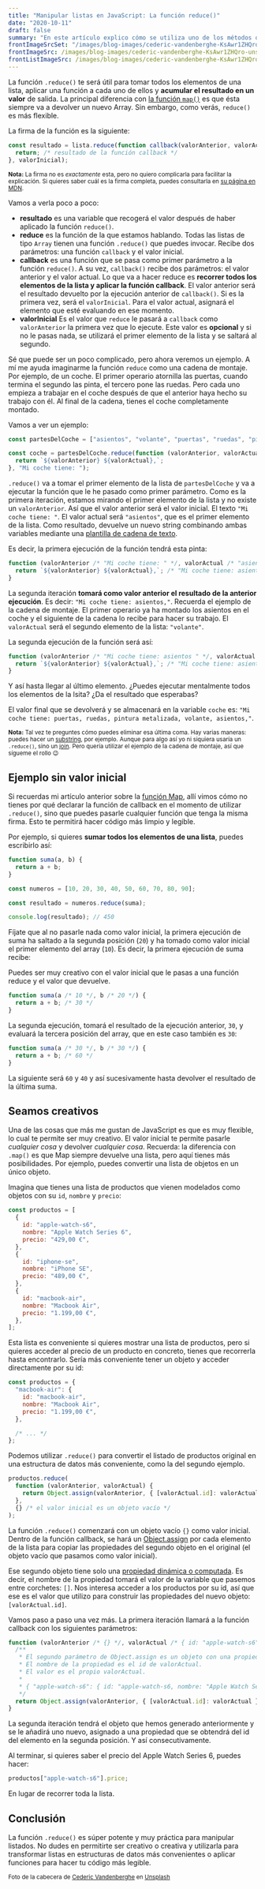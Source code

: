 ```yaml
---
title: "Manipular listas en JavaScript: La función reduce()"
date: "2020-10-11"
draft: false
summary: "En este artículo explico cómo se utiliza uno de los métodos que proporciona JavaScript para manipular listas. Se trata de la función reduce(), que te permite tomar todos los elementos de un listado y reducirlos a un único valor como resultado."
frontImageSrcSet: "/images/blog-images/cederic-vandenberghe-KsAwr1ZHQro-unsplash.jpg"
frontImageSrc: /images/blog-images/cederic-vandenberghe-KsAwr1ZHQro-unsplash.jpg
frontListImageSrc: /images/blog-images/cederic-vandenberghe-KsAwr1ZHQro-unsplash.jpg
---
```


La función `.reduce()` te será útil para tomar todos los elementos de una lista, aplicar una función a cada uno de ellos y **acumular el resultado en un valor** de salida. La principal diferencia con [la función `map()`](https://delacruz.dev/blog/funcion-map-javascript) es que ésta siempre va a devolver un nuevo Array. Sin embargo, como verás, `reduce()` es más flexible.

La firma de la función es la siguiente:

```js
const resultado = lista.reduce(function callback(valorAnterior, valorActual) {
  return; /* resultado de la función callback */
}, valorInicial);
```

<small>**Nota:** La firma no es _exactamente_ esta, pero no quiero complicarla para facilitar la explicación. Si quieres saber cuál es la firma completa, puedes consultarla en [su página en MDN](https://developer.mozilla.org/es/docs/Web/JavaScript/Referencia/Objetos_globales/Array/reduce).</small>

Vamos a verla poco a poco:

- **resultado** es una variable que recogerá el valor después de haber aplicado la función `reduce()`.
- **reduce** es la función de la que estamos hablando. Todas las listas de tipo `Array` tienen una función `.reduce()` que puedes invocar. Recibe dos parámetros: una función `callback` y el valor inicial.
- **callback** es una función que se pasa como primer parámetro a la función `reduce()`. A su vez, `callback()` recibe dos parámetros: el valor anterior y el valor actual. Lo que va a hacer reduce es **recorrer todos los elementos de la lista y aplicar la función callback**. El valor anterior será el resultado devuelto por la ejecución anterior de `callback()`. Si es la primera vez, será el `valorInicial`. Para el valor actual, asignará el elemento que esté evaluando en ese momento.
- **valorInicial** Es el valor que `reduce` le pasará a `callback` como `valorAnterior` la primera vez que lo ejecute. Este valor es **opcional** y si no le pasas nada, se utilizará el primer elemento de la lista y se saltará al segundo.

Sé que puede ser un poco complicado, pero ahora veremos un ejemplo. A mí me ayuda imaginarme la función `reduce` como una cadena de montaje. Por ejemplo, de un coche. El primer operario atornilla las puertas, cuando termina el segundo las pinta, el tercero pone las ruedas. Pero cada uno empieza a trabajar en el coche después de que el anterior haya hecho su trabajo con él. Al final de la cadena, tienes el coche completamente montado.

Vamos a ver un ejemplo:

```js
const partesDelCoche = ["asientos", "volante", "puertas", "ruedas", "pintura metalizada"];

const coche = partesDelCoche.reduce(function (valorAnterior, valorActual) {
  return `${valorAnterior} ${valorActual},`;
}, "Mi coche tiene: ");
```

`.reduce()` va a tomar el primer elemento de la lista de `partesDelCoche` y va a ejecutar la función que le he pasado como primer parámetro. Como es la primera iteración, estamos mirando el primer elemento de la lista y no existe un `valorAnterior`. Así que el valor anterior será el valor inicial. El texto `"Mi coche tiene: "`. El valor actual será `"asientos"`, que es el primer elemento de la lista. Como resultado, devuelve un nuevo string combinando ambas variables mediante una [plantilla de cadena de texto](https://developer.mozilla.org/es/docs/Web/JavaScript/Referencia/template_strings).

Es decir, la primera ejecución de la función tendrá esta pinta:

```js
function (valorAnterior /* "Mi coche tiene: " */, valorActual /* "asientos" */) {
  return `${valorAnterior} ${valorActual},`; /* "Mi coche tiene: asientos," */
}
```

La segunda iteración **tomará como valor anterior el resultado de la anterior ejecución**. Es decir: `"Mi coche tiene: asientos,"`. Recuerda el ejemplo de la cadena de montaje. El primer operario ya ha montado los asientos en el coche y el siguiente de la cadena lo recibe para hacer su trabajo. El `valorActual` será el segundo elemento de la lista: `"volante"`.

La segunda ejecución de la función será así:

```js
function (valorAnterior /* "Mi coche tiene: asientos " */, valorActual /* "volante" */) {
  return `${valorAnterior} ${valorActual},`; /* "Mi coche tiene: asientos, volante," */
}
```

Y así hasta llegar al último elemento. ¿Puedes ejecutar mentalmente todos los elementos de la lsita? ¿Da el resultado que esperabas?

El valor final que se devolverá y se almacenará en la variable `coche` es: `"Mi coche tiene: puertas, ruedas, pintura metalizada, volante, asientos,"`.

<small>**Nota:** Tal vez te preguntes cómo puedes eliminar esa última coma. Hay varias maneras: puedes hacer un [substring](https://developer.mozilla.org/es/docs/Web/JavaScript/Referencia/Objetos_globales/String/substring), por ejemplo. Aunque para algo así yo ni siquiera usaría un `.reduce()`, sino un [join](https://developer.mozilla.org/es/docs/Web/JavaScript/Referencia/Objetos_globales/Array/join). Pero quería utilizar el ejemplo de la cadena de montaje, así que sígueme el rollo 😉</small>

## Ejemplo sin valor inicial

Si recuerdas mi artículo anterior sobre la [función Map](https://delacruz.dev/blog/funcion-map-javascript), allí vimos cómo no tienes por qué declarar la función de callback en el momento de utilizar `.reduce()`, sino que puedes pasarle cualquier función que tenga la misma firma. Esto te permitirá hacer código más limpio y legible.

Por ejemplo, si quieres **sumar todos los elementos de una lista**, puedes escribirlo así:

```js
function suma(a, b) {
  return a + b;
}

const numeros = [10, 20, 30, 40, 50, 60, 70, 80, 90];

const resultado = numeros.reduce(suma);

console.log(resultado); // 450
```

Fíjate que al no pasarle nada como valor inicial, la primera ejecución de suma ha saltado a la segunda posición (`20`) y ha tomado como valor inicial el primer elemento del array (`10`). Es decir, la primera ejecución de suma recibe:

Puedes ser muy creativo con el valor inicial que le pasas a una función reduce y el valor que devuelve.

```js
function suma(a /* 10 */, b /* 20 */) {
  return a + b; /* 30 */
}
```

La segunda ejecución, tomará el resultado de la ejecución anterior, `30`, y evaluará la tercera posición del array, que en este caso también es `30`:

```js
function suma(a /* 30 */, b /* 30 */) {
  return a + b; /* 60 */
}
```

La siguiente será `60` y `40` y así sucesivamente hasta devolver el resultado de la última suma.

## Seamos creativos

Una de las cosas que más me gustan de JavaScript es que es muy flexible, lo cual te permite ser muy creativo. El valor inicial te permite pasarle _cualquier cosa_ y devolver _cualquier cosa_. Recuerda: la diferencia con `.map()` es que Map siempre devuelve una lista, pero aquí tienes más posibilidades. Por ejemplo, puedes convertir una lista de objetos en un único objeto.

Imagina que tienes una lista de productos que vienen modelados como objetos con su `id`, `nombre` y `precio`:

```js
const productos = [
  {
    id: "apple-watch-s6",
    nombre: "Apple Watch Series 6",
    precio: "429,00 €",
  },
  {
    id: "iphone-se",
    nombre: "iPhone SE",
    precio: "489,00 €",
  },
  {
    id: "macbook-air",
    nombre: "Macbook Air",
    precio: "1.199,00 €",
  },
];
```

Esta lista es conveniente si quieres mostrar una lista de productos, pero si quieres acceder al precio de un producto en concreto, tienes que recorrerla hasta encontrarlo. Sería más conveniente tener un objeto y acceder directamente por su id:

```js
const productos = {
  "macbook-air": {
    id: "macbook-air",
    nombre: "Macbook Air",
    precio: "1.199,00 €",
  },

  /* ... */
};
```

Podemos utilizar `.reduce()` para convertir el listado de productos original en una estructura de datos más conveniente, como la del segundo ejemplo.

```js
productos.reduce(
  function (valorAnterior, valorActual) {
    return Object.assign(valorAnterior, { [valorActual.id]: valorActual });
  },
  {} /* el valor inicial es un objeto vacío */
);
```

La función `.reduce()` comenzará con un objeto vacío `{}` como valor inicial. Dentro de la función callback, se hará un [Object.assign](https://developer.mozilla.org/es/docs/Web/JavaScript/Referencia/Objetos_globales/Object/assign) por cada elemento de la lista para copiar las propiedades del segundo objeto en el original (el objeto vacío que pasamos como valor inicial).

Ese segundo objeto tiene solo una [propiedad dinámica o computada](https://developer.mozilla.org/en-US/docs/Web/JavaScript/Reference/Operators/Object_initializer#Computed_property_names). Es decir, el nombre de la propiedad tomará el valor de la variable que pasemos entre corchetes: `[]`. Nos interesa acceder a los productos por su id, así que ese es el valor que utilizo para construir las propiedades del nuevo objeto: `[valorActual.id]`.

Vamos paso a paso una vez más. La primera iteración llamará a la función callback con los siguientes parámetros:

```js
function (valorAnterior /* {} */, valorActual /* { id: "apple-watch-s6", ... } */) {
  /**
   * El segundo parámetro de Object.assign es un objeto con una propiedad.
   * El nombre de la propiedad es el id de valorActual.
   * El valor es el propio valorActual.
   *
   * { "apple-watch-s6": { id: "apple-watch-s6, nombre: "Apple Watch Series 6", ... }}
   */
  return Object.assign(valorAnterior, { [valorActual.id]: valorActual });
}
```

La segunda iteración tendrá el objeto que hemos generado anteriormente y se le añadirá uno nuevo, asignado a una propiedad que se obtendrá del id del elemento en la segunda posición. Y así consecutivamente.

Al terminar, si quieres saber el precio del Apple Watch Series 6, puedes hacer:

```js
productos["apple-watch-s6"].price;
```

En lugar de recorrer toda la lista.

## Conclusión

La función `.reduce()` es súper potente y muy práctica para manipular listados. No dudes en permitirte ser creativo o creativa y utilizarla para transformar listas en estructuras de datos más convenientes o aplicar funciones para hacer tu código más legible.

<small>Foto de la cabecera de [Cederic Vandenberghe](https://unsplash.com/@cedericvandenberghe?utm_source=unsplash&utm_medium=referral&utm_content=creditCopyText) en [Unsplash](https://unsplash.com/@cedericvandenberghe?utm_source=unsplash&utm_medium=referral&utm_content=creditCopyText)</small>
